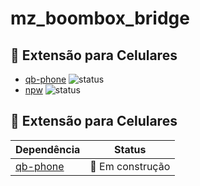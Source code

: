 # mz_boombox_bridge

## 🔗 Extensão para Celulares

- [qb-phone](https://github.com/Mazus-Ofc/mz_boombox_bridge/tree/main/qb-phone) ![status](https://img.shields.io/badge/status-em%20constru%C3%A7%C3%A3o-yellow)
- [npw](https://github.com/) ![status](https://img.shields.io/badge/status-em%20constru%C3%A7%C3%A3o-yellow)

## 🔗 Extensão para Celulares

| Dependência                                              | Status           |
| -------------------------------------------------------- | ---------------- |
| [qb-phone](https://github.com/qbcore-framework/qb-phone) | 🚧 Em construção |
